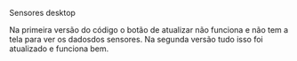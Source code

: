 Sensores desktop

Na primeira versão do código o botão de atualizar não funciona e não tem a tela para ver os dadosdos sensores. 
Na segunda versão tudo isso foi atualizado e funciona bem.
